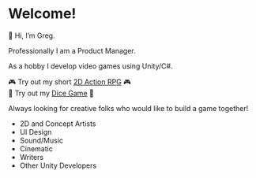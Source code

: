 # Welcome!

👋 Hi, I’m Greg.

Professionally I am a Product Manager.

As a hobby I develop video games using Unity/C#.

🎮 Try out my short [2D Action RPG](https://github.com/gphorvath/Tivernum-Game) 🎮  
🎲 Try out my [Dice Game](https://gphorvath.github.io/Dice-Game/) 🎲  

Always looking for creative folks who would like to build a game together!
* 2D and Concept Artists
* UI Design
* Sound/Music
* Cinematic
* Writers
* Other Unity Developers
